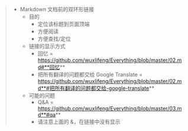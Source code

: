 

> * Markdown 文档前的双环形链接
>   * 目的
>     * 定位该标题到页面顶端
>     * 方便阅读
>     * 方便查找/定位
>   * 链接的显示方式
>     * 回忆 = https://github.com/wuxlifeng/Everything/blob/master/02.md#**回忆**
>     * 把所有翻译的问题都交给 Google Translate = https://github.com/wuxlifeng/Everything/blob/master/02.md**#把所有翻译的问题都交给-google-translate**
>   * 可能的问题
>     * Q&A = https://github.com/wuxlifeng/Everything/blob/master/03.md**#qa**
>     * 请注意上面的 &，在链接中没有显示
